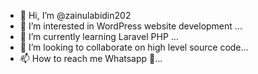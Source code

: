 - 👋 Hi, I’m @zainulabidin202
- 👀 I’m interested in WordPress website development ...
- 🌱 I’m currently learning Laravel PHP ...
- 💞️ I’m looking to collaborate on high level source code...
- 📫 How to reach me Whatsapp 🤗...

<!---
zainulabidin202/zainulabidin202 is a ✨ special ✨ repository because its `README.md` (this file) appears on your GitHub profile.
You can click the Preview link to take a look at your changes.
--->
